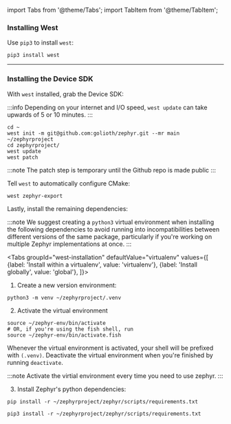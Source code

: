 import Tabs from '@theme/Tabs';
import TabItem from '@theme/TabItem';

### Installing West

Use `pip3` to install `west`:

```
pip3 install west
```

---

### Installing the Device SDK

With `west` installed, grab the Device SDK:

:::info
Depending on your internet and I/O speed, `west update` can take upwards of 5 or 10 minutes.
:::

```
cd ~
west init -m git@github.com:golioth/zephyr.git --mr main ~/zephyrproject
cd zephyrproject/
west update
west patch
```

:::note
The patch step is temporary until the Github repo is made public
:::

Tell `west` to automatically configure CMake:

```
west zephyr-export
```

Lastly, install the remaining dependencies:

:::note
We suggest creating a `python3` virtual environment when installing the following dependencies
to avoid running into incompatibilities between different versions of the same package, particularly
if you're working on multiple Zephyr implementations at once.
:::

<Tabs
groupId="west-installation"
defaultValue="virtualenv"
values={[
{label: 'Install within a virtualenv', value: 'virtualenv'},
{label: 'Install globally', value: 'global'},
]}>
<TabItem value="virtualenv">

1. Create a new version environment:

```
python3 -m venv ~/zephyrproject/.venv
```

2. Activate the virtual environment

```
source ~/zephyr-env/bin/activate
# OR, if you're using the fish shell, run
source ~/zephyr-env/bin/activate.fish
```

Whenever the virtual environment is activated, your shell will be prefixed with `(.venv)`. Deactivate the virtual environment when you're finished
by running `deactivate`.

:::note
Activate the virtial environment every time you need to use zephyr.
:::

3. Install Zephyr's python dependencies:

```
pip install -r ~/zephyrproject/zephyr/scripts/requirements.txt
```

</TabItem>
<TabItem value="global">

```
pip3 install -r ~/zephyrproject/zephyr/scripts/requirements.txt
```

</TabItem>
</Tabs>
